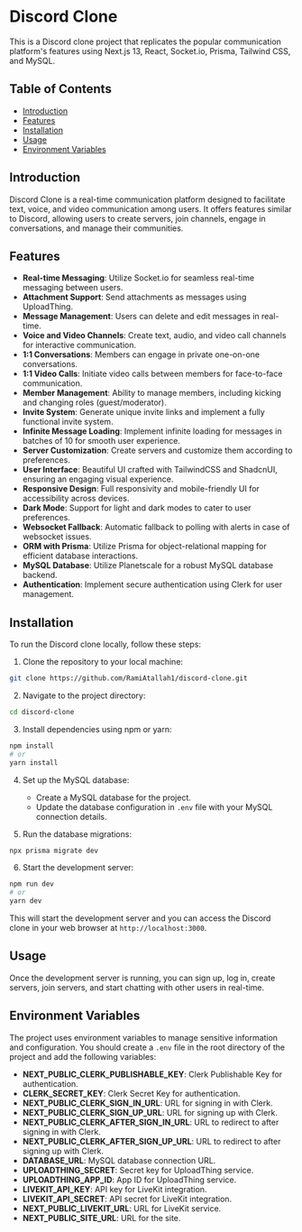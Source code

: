 # Discord Clone

This is a Discord clone project that replicates the popular communication platform's features using Next.js 13, React, <span style="display: inline">Socket.io</span>, Prisma, Tailwind CSS, and MySQL.

## Table of Contents

- [Introduction](#introduction)
- [Features](#features)
- [Installation](#installation)
- [Usage](#usage)
- [Environment Variables](#environment-variables)

## Introduction

Discord Clone is a real-time communication platform designed to facilitate text, voice, and video communication among users. It offers features similar to Discord, allowing users to create servers, join channels, engage in conversations, and manage their communities.

## Features

- **Real-time Messaging**: Utilize <span style="display: inline">Socket.io</span> for seamless real-time messaging between users.
- **Attachment Support**: Send attachments as messages using UploadThing.
- **Message Management**: Users can delete and edit messages in real-time.
- **Voice and Video Channels**: Create text, audio, and video call channels for interactive communication.
- **1:1 Conversations**: Members can engage in private one-on-one conversations.
- **1:1 Video Calls**: Initiate video calls between members for face-to-face communication.
- **Member Management**: Ability to manage members, including kicking and changing roles (guest/moderator).
- **Invite System**: Generate unique invite links and implement a fully functional invite system.
- **Infinite Message Loading**: Implement infinite loading for messages in batches of 10 for smooth user experience.
- **Server Customization**: Create servers and customize them according to preferences.
- **User Interface**: Beautiful UI crafted with TailwindCSS and ShadcnUI, ensuring an engaging visual experience.
- **Responsive Design**: Full responsivity and mobile-friendly UI for accessibility across devices.
- **Dark Mode**: Support for light and dark modes to cater to user preferences.
- **Websocket Fallback**: Automatic fallback to polling with alerts in case of websocket issues.
- **ORM with Prisma**: Utilize Prisma for object-relational mapping for efficient database interactions.
- **MySQL Database**: Utilize Planetscale for a robust MySQL database backend.
- **Authentication**: Implement secure authentication using Clerk for user management.

## Installation

To run the Discord clone locally, follow these steps:

1. Clone the repository to your local machine:

```bash
git clone https://github.com/RamiAtallah1/discord-clone.git
```

2. Navigate to the project directory:

```bash
cd discord-clone
```

3. Install dependencies using npm or yarn:

```bash
npm install
# or
yarn install
```

4. Set up the MySQL database:

   - Create a MySQL database for the project.
   - Update the database configuration in `.env` file with your MySQL connection details.

5. Run the database migrations:

```bash
npx prisma migrate dev
```

6. Start the development server:

```bash
npm run dev
# or
yarn dev
```

This will start the development server and you can access the Discord clone in your web browser at `http://localhost:3000`.

## Usage

Once the development server is running, you can sign up, log in, create servers, join servers, and start chatting with other users in real-time.

## Environment Variables

The project uses environment variables to manage sensitive information and configuration. You should create a `.env` file in the root directory of the project and add the following variables:

- **NEXT_PUBLIC_CLERK_PUBLISHABLE_KEY**: Clerk Publishable Key for authentication.
- **CLERK_SECRET_KEY**: Clerk Secret Key for authentication.
- **NEXT_PUBLIC_CLERK_SIGN_IN_URL**: URL for signing in with Clerk.
- **NEXT_PUBLIC_CLERK_SIGN_UP_URL**: URL for signing up with Clerk.
- **NEXT_PUBLIC_CLERK_AFTER_SIGN_IN_URL**: URL to redirect to after signing in with Clerk.
- **NEXT_PUBLIC_CLERK_AFTER_SIGN_UP_URL**: URL to redirect to after signing up with Clerk.
- **DATABASE_URL**: MySQL database connection URL.
- **UPLOADTHING_SECRET**: Secret key for UploadThing service.
- **UPLOADTHING_APP_ID**: App ID for UploadThing service.
- **LIVEKIT_API_KEY**: API key for LiveKit integration.
- **LIVEKIT_API_SECRET**: API secret for LiveKit integration.
- **NEXT_PUBLIC_LIVEKIT_URL**: URL for LiveKit service.
- **NEXT_PUBLIC_SITE_URL**: URL for the site.
